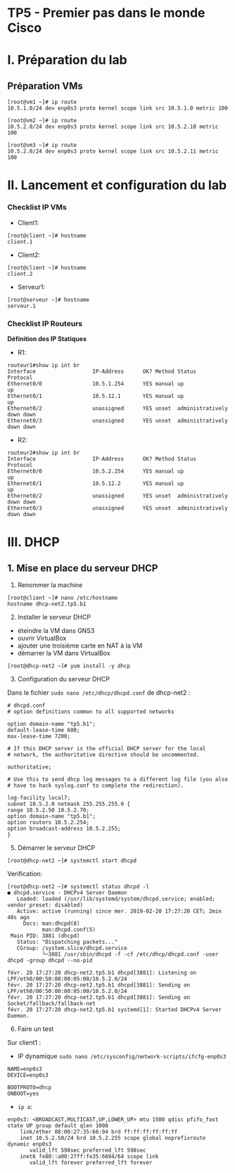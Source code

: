 # TP5 - Premier pas dans le monde Cisco

# I. Préparation du lab

## Préparation VMs
```
[root@vm1 ~]# ip route
10.5.1.0/24 dev enp0s3 proto kernel scope link src 10.5.1.0 metric 100
```
```
[root@vm2 ~]# ip route
10.5.2.0/24 dev enp0s3 proto kernel scope link src 10.5.2.10 metric 100
```
```
[root@vm3 ~]# ip route
10.5.2.0/24 dev enp0s3 proto kernel scope link src 10.5.2.11 metric 100

```
# II. Lancement et configuration du lab

### Checklist IP VMs

* Client1:
```
[root@client ~]# hostname
client.1
```
* Client2:
```
[root@client ~]# hostname
client.2
```
* Serveur1:
```
[root@serveur ~]# hostname
serveur.1
```

### Checklist IP Routeurs

**Définition des IP Statiques**

-   R1:
```
routeur1#show ip int br
Interface                  IP-Address      OK? Method Status                Protocol
Ethernet0/0                10.5.1.254      YES manual up                    up
Ethernet0/1                10.5.12.1       YES manual up                    up
Ethernet0/2                unassigned      YES unset  administratively down down
Ethernet0/3                unassigned      YES unset  administratively down down

```
-   R2:
```
routeur2#show ip int br
Interface                  IP-Address      OK? Method Status                Protocol
Ethernet0/0                10.5.2.254      YES manual up                    up
Ethernet0/1                10.5.12.2       YES manual up                    up
Ethernet0/2                unassigned      YES unset  administratively down down
Ethernet0/3                unassigned      YES unset  administratively down down
```

# III. DHCP

## 1. Mise en place du serveur DHCP

1. Renommer la machine

```
[root@client ~]# nano /etc/hostname
hostname dhcp-net2.tp5.b1

```
2. Installer le serveur DHCP
-   éteindre la VM dans GNS3
-   ouvrir VirtualBox
-   ajouter une troisième carte en NAT à la VM
-   démarrer la VM dans VirtualBox
```
[root@dhcp-net2 ~]# yum install -y dhcp
```

3. Configuration du serveur DHCP

Dans le fichier  `sudo nano /etc/dhcp/dhcpd.conf`  de dhcp-net2 :

```
# dhcpd.conf
# option definitions common to all supported networks

option domain-name "tp5.b1";
default-lease-time 600;
max-lease-time 7200;

# If this DHCP server is the official DHCP server for the local
# network, the authoritative directive should be uncommented.

authoritative;

# Use this to send dhcp log messages to a different log file (you also
# have to hack syslog.conf to complete the redirection).

log-facility local7;
subnet 10.5.2.0 netmask 255.255.255.0 {
range 10.5.2.50 10.5.2.70;
option domain-name "tp5.b1";
option routers 10.5.2.254;
option broadcast-address 10.5.2.255;
}
```
5. Démarrer le serveur DHCP

```
[root@dhcp-net2 ~]# systemctl start dhcpd
```

Verification:
```
[root@dhcp-net2 ~]# systemctl status dhcpd -l
● dhcpd.service - DHCPv4 Server Daemon
   Loaded: loaded (/usr/lib/systemd/system/dhcpd.service; enabled; vendor preset: disabled)
   Active: active (running) since mer. 2019-02-20 17:27:20 CET; 2min 48s ago
     Docs: man:dhcpd(8)
           man:dhcpd.conf(5)
 Main PID: 3881 (dhcpd)
   Status: "Dispatching packets..."
   CGroup: /system.slice/dhcpd.service
           └─3881 /usr/sbin/dhcpd -f -cf /etc/dhcp/dhcpd.conf -user dhcpd -group dhcpd --no-pid

févr. 20 17:27:20 dhcp-net2.tp5.b1 dhcpd[3881]: Listening on LPF/eth0/00:50:00:00:05:00/10.5.2.0/24
févr. 20 17:27:20 dhcp-net2.tp5.b1 dhcpd[3881]: Sending on   LPF/eth0/00:50:00:00:05:00/10.5.2.0/24
févr. 20 17:27:20 dhcp-net2.tp5.b1 dhcpd[3881]: Sending on   Socket/fallback/fallback-net
févr. 20 17:27:20 dhcp-net2.tp5.b1 systemd[1]: Started DHCPv4 Server Daemon.
```

6. Faire un test

Sur client1 :

-   IP dynamique  `sudo nano /etc/sysconfig/network-scripts/ifcfg-enp0s3`

```
NAME=enp0s3
DEVICE=enp0s3

BOOTPROTO=dhcp
ONBOOT=yes

```
-   `ip a`:
```
enp0s3: <BROADCAST,MULTICAST,UP,LOWER_UP> mtu 1500 qdisc pfifo_fast state UP group default qlen 1000
    link/ether 08:00:27:35:66:94 brd ff:ff:ff:ff:ff:ff
    inet 10.5.2.50/24 brd 10.5.2.255 scope global noprefixroute dynamic enp0s3
       valid_lft 598sec preferred_lft 598sec
    inet6 fe80::a00:27ff:fe35:6694/64 scope link
       valid_lft forever preferred_lft forever
```
<!--stackedit_data:
eyJoaXN0b3J5IjpbODI5MzA5MTMxLC02OTU3MjgzNDYsMTA3Mj
U2NTg4MSw0NjA0MTk1NzAsLTYzNTcwNDgyLDg3NDQ0NzQ4XX0=

-->
